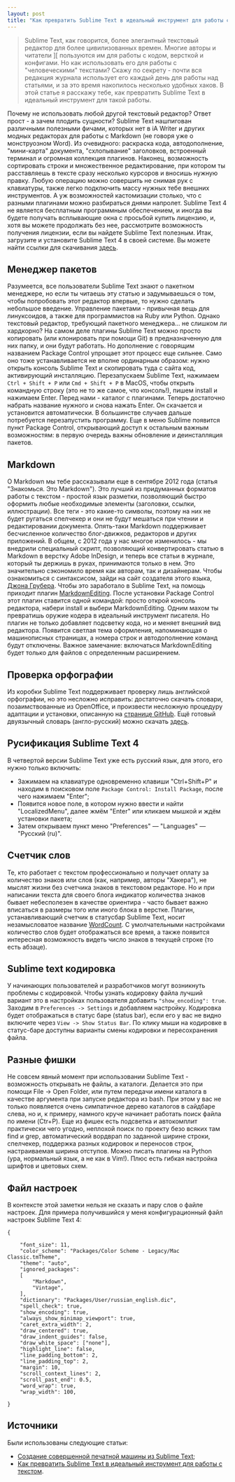 ```yaml
---
layout: post
title: "Как превратить Sublime Text в идеальный инструмент для работы с текстом"
---
```

> Sublime Text, как говорится, более элегантный текстовый редактор для более цивилизованных времен. Многие авторы и читатели ][ пользуются им для работы с кодом, версткой и конфигами. Но как использовать его для работы с "человеческими" текстами? Скажу по секрету - почти вся редакция журнала использует его каждый день для работы над статьями, и за это время накопилось несколько удобных хаков. В этой статье я расскажу тебе, как превратить Sublime Text в идеальный инструмент для такой работы.

Почему не использовать любой другой текстовый редактор? Ответ прост - а зачем плодить сущности? Sublime Text нашпигован различными полезными фичами, которых нет в iA Writer и других модных редакторах для работы с Markdown (не говоря уже о монструозном Word). Из очевидного: раскраска кода, автодополнение, "мини-карта" документа, "схлопывание" заголовков, встроенный терминал и огромная коллекция плагинов. Наконец, возможность сортировать строки и множественное редактирование, при котором ты расставляешь в тексте сразу несколько курсоров и вносишь нужную правку. Любую операцию можно совершить не снимая рук с клавиатуры, также легко подключить массу нужных тебе внешних инструментов. А уж возможностей кастомизации столько, что с разными плагинами можно разбираться днями напролет.
Sublime Text 4 не является бесплатным программным обеспечением, и иногда вы будете получать всплывающие окна с просьбой купить лицензию, и, хотя вы можете продолжать без нее, рассмотрите возможность получения лицензии, если вы найдете Sublime Text полезным. Итак, загрузите и установите Sublime Text 4 в своей системе. Вы можете найти ссылки для скачивания [здесь](https://www.sublimetext.com/download).

## Менеджер пакетов
Разумеется, все пользователи Sublime Text знают о пакетном менеджере, но если ты читаешь эту статью и задумываешься о том, чтобы попробовать этот редактор впервые, то нужно сделать небольшое введение. Управление пакетами - привычная вещь для линуксоидов, а также для программистов на Ruby или Python. Однако текстовый редактор, требующий пакетного менеджера... не слишком ли хардкорно? На самом деле плагины Sublime Text можно просто копировать (или клонировать при помощи Git) в предназначенную для них папку, и они будут работать. Но дополнение с говорящим названием Package Control упрощает этот процесс еще сильнее. Само оно тоже устанавливается не вполне ординарным образом: нужно открыть консоль Sublime Text и скопировать туда с сайта код, активирующий инсталляцию. Перезапускаем Sublime Text, нажимаем `Ctrl + Shift + P` или `Cmd + Shift + P` в MacOS, чтобы открыть командную строку (это не то же самое, что консоль!), пишем install и нажимаем Enter. Перед нами - каталог с плагинами. Теперь достаточно набрать название нужного и снова нажать Enter. Он скачается и установится автоматически. В большинстве случаев дальше потребуется перезапустить программу. Еще в меню Sublime появится пункт Package Control, открывающий доступ к остальным важным возможностям: в первую очередь важны обновление и деинсталляция пакетов.

## Markdown
О Markdown мы тебе рассказывали еще в сентябре 2012 года (статья "Знакомься. Это Markdown"). Это лучший из придуманных форматов работы с текстом - простой язык разметки, позволяющий быстро оформить любые необходимые элементы (заголовки, ссылки, иллюстрации). Все теги - это какие-то символы, поэтому на них не будет ругаться спелчекер и они не будут мешаться при чтении и редактировании документа. Опять-таки Markdown поддерживает бесчисленное количество блог-движков, редакторов и других приложений. В общем, с 2012 года у нас многое изменилось - мы внедрили специальный скрипт, позволяющий конвертировать статью в Markdown в верстку Adobe InDesign, и теперь все статьи в журнале, который ты держишь в руках, принимаются только в нем. Это значительно сэкономило время как авторам, так и дизайнерам. 
Чтобы ознакомиться с синтаксисом, зайди на сайт создателя этого языка, [Джона Грубера](http://daringfireball.net/projects/markdown). Чтобы это заработало в Sublime Text, на помощь приходит плагин [MarkdownEditing](https://github.com/SublimeText-Markdown/MarkdownEditing). После установки Package Control этот плагин ставится одной командой: просто открой консоль редактора, набери install и выбери MarkdownEditing. Одним махом ты превратишь оружие кодера в идеальный инструмент писателя. Но плагин не только добавляет подсветку кода, но и меняет внешний вид редактора. Появится светлая тема оформления, напоминающая о машинописных страницах, а номера строк и автодополнение команд будут отключены. Важное замечание: включаться MarkdownEditing будет только для файлов с определенным расширением.

## Проверка орфографии
Из коробки Sublime Text поддерживает проверку лишь английской орфографии, но это несложно исправить: достаточно скачать словари, позаимствованные из OpenOffice, и произвести несложную процедуру адаптации и установки, описанную на [странице GitHub](https://github.com/SublimeText/Dictionaries). Ещё готовый двуязычный словарь (англо-русский) можно скачать [здесь](https://www.dropbox.com/s/rwobdbdyt0amwmf/russian_english.zip).

## Русификация Sublime Text 4
В четвертой версии Sublime Text уже есть русский язык, для этого, его нужно только включить:
- Зажимаем на клавиатуре одновременно клавиши "Ctrl+Shift+P" и находим в поисковом поле `Package Control: Install Package`, после чего нажимаем "Enter";
- Появится новое поле, в котором нужно ввести и найти "LocalizedMenu", далее жмём "Enter" или кликаем мышкой и ждём установки пакета;
- Затем открываем пункт меню "Preferences" — "Languages" — "Русский (ru)".

## Счетчик слов
Те, кто работает с текстом профессионально и получает оплату за количество знаков или слов (как, например, авторы "Хакера"), не мыслят жизни без счетчика знаков в текстовом редакторе. Но и при написании текста для своего блога индикатор количества знаков бывает небесполезен в качестве ориентира - часто бывает важно вписаться в размеры того или иного блока в верстке. Плагин, устанавливающий счетчик в статусбар Sublime Text, носит незамысловатое название [WordCount](https://github.com/SublimeText/WordCount). С умолчательными настройками количество слов будет отображаться все время, а также появится интересная возможность видеть число знаков в текущей строке (то есть абзаце).

## Sublime text кодировка
У начинающих пользователей и разработчиков могут возникнуть проблемы с кодировкой. Чтобы узнать кодировку файла лучший вариант это в настройках пользователя добавить `"show_encoding": true`. Заходим в `Preferences -> Settings` и добавляем настройку. Кодировка будет отображаться в статус баре (status bar), если его у вас не видно включите через `View -> Show Status Bar`. По клику мыши на кодировке в статус-баре доступны варианты смены кодировки и пересохранения файла.

## Разные фишки
Не совсем явный момент при использовании Sublime Text - возможность открывать не файлы, а каталоги. Делается это при помощи File → Open Folder, или путем передачи имени каталога в качестве аргумента при запуске редактора из bash. При этом у вас не только появляется очень симпатичное дерево каталогов в сайдбаре слева, но и, к примеру, намного круче начинает работать поиск файла по имени (Ctr+P).
Еще из фишек есть подсветка и автокомплит практически чего угодно, неплохой поиск по проекту безо всяких там find и grep, автоматический вордврап по заданной ширине строки, спелчекер, поддержка разных кодировок и переносов строк, настраиваемая ширина отступов. Можно писать плагины на Python (ура, нормальный язык, а не как в Vim!). Плюс есть гибкая настройка шрифтов и цветовых схем.

## Файл настроек
В контексте этой заметки нельзя не сказать и пару слов о файле настроек.
Для примера получившийся у меня конфигурационный файл настроек Sublime Text 4:
```
{

	"font_size": 11,
	"color_scheme": "Packages/Color Scheme - Legacy/Mac Classic.tmTheme",
	"theme": "auto",
	"ignored_packages":
	[
		"Markdown",
		"Vintage",
	],
	"dictionary": "Packages/User/russian_english.dic",
	"spell_check": true,
	"show_encoding": true,
	"always_show_minimap_viewport": true,
	"caret_extra_width": 2,
	"draw_centered": true,
    "draw_indent_guides": false,
    "draw_white_space": ["none"],
    "highlight_line": false,
    "line_padding_bottom": 2,
    "line_padding_top": 2,
    "margin": 10,
    "scroll_context_lines": 2,
    "scroll_past_end": 0.5,
    "word_wrap": true,
    "wrap_width": 100,

}
```

## Источники
Были использованы следующие статьи:
- [Создание совершенной печатной машины из Sublime Text](https://habr.com/ru/company/macloud/blog/552842/);
- [Как превратить Sublime Text в идеальный инструмент для работы с текстом](https://xakep.ru/2014/07/28/sublime-text-not-for-coding/).